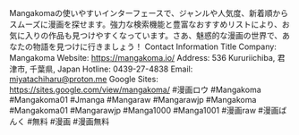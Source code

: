 Mangakomaの使いやすいインターフェースで、ジャンルや人気度、新着順からスムーズに漫画を探せます。強力な検索機能と豊富なおすすめリストにより、お気に入りの作品も見つけやすくなっています。さあ、魅惑的な漫画の世界で、あなたの物語を見つけに行きましょう！
Contact Information
Title Company: Mangakoma
Website: https://mangakoma.io/
Address: 536 Kururiichiba, 君津市, 千葉県, Japan
Hotline: 0439-27-4838
Email: miyatachiharu@proton.me
Google Sites: https://sites.google.com/view/mangakoma/
#漫画ロウ #Mangakoma #Mangakoma01 #Jmanga #Mangaraw #Mangarawjp #Mangakoma #Mangakoma01 #Mangarawjp #Manga1000 #Manga1001 #漫画raw #漫画ばんく #無料 #漫画 #漫画無料